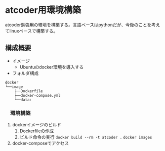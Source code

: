 # atcoder用環境構築

atcoder勉強用の環境を構築する。言語ベースはpythonだが、今後のことを考えてlinuxベースで構築する。

## 構成概要

- イメージ
  - Ubuntuのdocker環境を導入する
- フォルダ構成

```dir
docker
└──image
    ├──Dockerfile
    ├──docker-compose.yml
    └──data:
```

### 　環境構築

1. dockerイメージのビルド
   1. Dockerfileの作成
   2. ビルド命令の実行
    `docker build --rm -t atcoder .`
    `docker images`
2. docker-composeでアクセス
